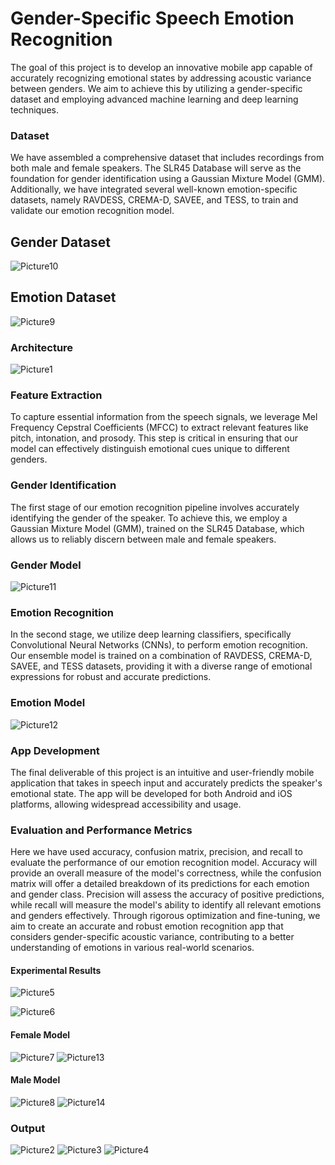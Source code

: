 # Gender-Specific Speech Emotion Recognition

The goal of this project is to develop an innovative mobile app capable of accurately recognizing emotional states by addressing acoustic variance between genders. We aim to achieve this by utilizing a gender-specific dataset and employing advanced machine learning and deep learning techniques.

### Dataset
We have assembled a comprehensive dataset that includes recordings from both male and female speakers. The SLR45 Database will serve as the foundation for gender identification using a Gaussian Mixture Model (GMM). Additionally, we have integrated several well-known emotion-specific datasets, namely RAVDESS, CREMA-D, SAVEE, and TESS, to train and validate our emotion recognition model.

## Gender Dataset
![Picture10](https://github.com/Gunti-Swathi/Gender_Specific_Speech_Emotion_Recognition/assets/75379302/156553ac-32f4-4585-b448-5c5aa9fbce71)

## Emotion Dataset
![Picture9](https://github.com/Gunti-Swathi/Gender_Specific_Speech_Emotion_Recognition/assets/75379302/34820e01-5807-419f-a8f3-7ba9f15c2d4a)

###  Architecture
![Picture1](https://github.com/Gunti-Swathi/Gender_Specific_Speech_Emotion_Recognition/assets/75379302/d99c0412-84f7-4af7-89d9-29cadad464f9)
### Feature Extraction
To capture essential information from the speech signals, we leverage Mel Frequency Cepstral Coefficients (MFCC) to extract relevant features like pitch, intonation, and prosody. This step is critical in ensuring that our model can effectively distinguish emotional cues unique to different genders.

### Gender Identification
The first stage of our emotion recognition pipeline involves accurately identifying the gender of the speaker. To achieve this, we employ a Gaussian Mixture Model (GMM), trained on the SLR45 Database, which allows us to reliably discern between male and female speakers.
### Gender Model
![Picture11](https://github.com/Gunti-Swathi/Gender_Specific_Speech_Emotion_Recognition/assets/75379302/65e9ab63-337f-4b3d-b384-01eceb614b36)

### Emotion Recognition
In the second stage, we utilize deep learning classifiers, specifically Convolutional Neural Networks (CNNs), to perform emotion recognition. Our ensemble model is trained on a combination of RAVDESS, CREMA-D, SAVEE, and TESS datasets, providing it with a diverse range of emotional expressions for robust and accurate predictions.

### Emotion Model
![Picture12](https://github.com/Gunti-Swathi/Gender_Specific_Speech_Emotion_Recognition/assets/75379302/2b43882f-263e-493c-8d0d-739f10013708)

### App Development
The final deliverable of this project is an intuitive and user-friendly mobile application that takes in speech input and accurately predicts the speaker's emotional state. The app will be developed for both Android and iOS platforms, allowing widespread accessibility and usage.

### Evaluation and Performance Metrics
Here we have used accuracy, confusion matrix, precision, and recall to evaluate the performance of our emotion recognition model. Accuracy will provide an overall measure of the model's correctness, while the confusion matrix will offer a detailed breakdown of its predictions for each emotion and gender class. Precision will assess the accuracy of positive predictions, while recall will measure the model's ability to identify all relevant emotions and genders effectively.  Through rigorous optimization and fine-tuning, we aim to create an accurate and robust emotion recognition app that considers gender-specific acoustic variance, contributing to a better understanding of emotions in various real-world scenarios. 






#### Experimental Results
![Picture5](https://github.com/Gunti-Swathi/Gender_Specific_Speech_Emotion_Recognition/assets/75379302/33b43df3-1bc4-4ad4-9661-ce682c91e907)

![Picture6](https://github.com/Gunti-Swathi/Gender_Specific_Speech_Emotion_Recognition/assets/75379302/b228befa-330f-49d3-8337-f09443979c44)



#### Female Model
![Picture7](https://github.com/Gunti-Swathi/Gender_Specific_Speech_Emotion_Recognition/assets/75379302/a9abb677-9fff-4356-bf88-f8b6d11ddbd5)
![Picture13](https://github.com/Gunti-Swathi/Gender_Specific_Speech_Emotion_Recognition/assets/75379302/3597be6d-8328-4f76-94cb-f7b06a5701f0)


#### Male Model
![Picture8](https://github.com/Gunti-Swathi/Gender_Specific_Speech_Emotion_Recognition/assets/75379302/aa45f2b9-8fbc-4e19-b958-4d814b76dbec)
![Picture14](https://github.com/Gunti-Swathi/Gender_Specific_Speech_Emotion_Recognition/assets/75379302/0e69cc3a-1149-4de5-99e7-824f0cb685c7)



### Output
![Picture2](https://github.com/Gunti-Swathi/Gender_Specific_Speech_Emotion_Recognition/assets/75379302/dfaf47d5-8167-48f4-8e7f-296b5487bbd9)
![Picture3](https://github.com/Gunti-Swathi/Gender_Specific_Speech_Emotion_Recognition/assets/75379302/359580b2-faaf-44a0-bb64-538b09bf6df4)
![Picture4](https://github.com/Gunti-Swathi/Gender_Specific_Speech_Emotion_Recognition/assets/75379302/af28264a-1b14-4843-afa3-a77c8a4ca357)



